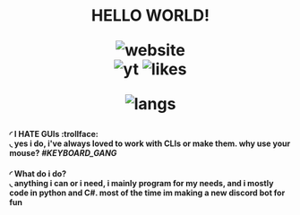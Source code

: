 <p>

<h1 align=center class="gay">HELLO WORLD!

![website](https://img.shields.io/badge/Welcome%20to%20my%20github%20Page-%3BP-blueviolet)     
  ![yt](https://img.shields.io/youtube/channel/subscribers/UCtKmde2CFznnRa14BgvZcKw?label=My%20Youtube%20Channel&logoColor=blueviolet&style=social) ![likes](https://img.shields.io/youtube/channel/views/UCtKmde2CFznnRa14BgvZcKw?logoColor=blueviolet&style=social) 
  
![langs](https://img.shields.io/badge/Languages-Python%20%7C%20Java%20%7C%20C%23%20%7C%20C%20%7C%20Source-orange)
</h1></p>

#### ◜ I HATE GUIs :trollface:<br>◟ yes i do, i've always loved to work with CLIs or make them. why use your mouse? ***#KEYBOARD_GANG***


#### ◜ What do i do?<br>◟ anything i can or i need, i mainly program for my needs, and i mostly code in python and C#. most of the time im making a new discord bot for fun

